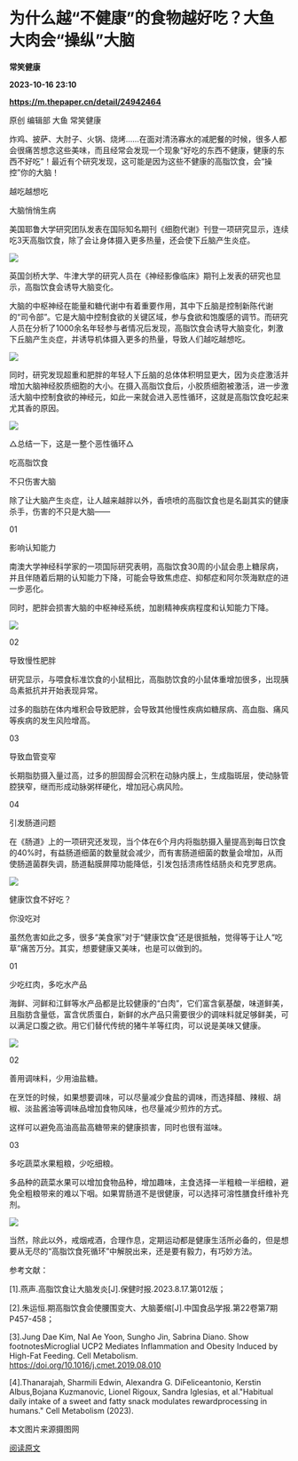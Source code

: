# 为什么越“不健康”的食物越好吃？大鱼大肉会“操纵”大脑
**常笑健康**

**2023-10-16 23:10**

**https://m.thepaper.cn/detail/24942464**

原创 编辑部 大鱼 常笑健康

炸鸡、披萨、大肘子、火锅、烧烤……在面对清汤寡水的减肥餐的时候，很多人都会很痛苦想念这些美味，而且经常会发现一个现象“好吃的东西不健康，健康的东西不好吃”！最近有个研究发现，这可能是因为这些不健康的高脂饮食，会“操控”你的大脑！

越吃越想吃

大脑悄悄生病

美国耶鲁大学研究团队发表在国际知名期刊《细胞代谢》刊登一项研究显示，连续吃3天高脂饮食，除了会让身体摄入更多热量，还会使下丘脑产生炎症。

![](https://imagepphcloud.thepaper.cn/pph/image/274/245/355.jpg)

英国剑桥大学、牛津大学的研究人员在《神经影像临床》期刊上发表的研究也显示，高脂饮食会诱导大脑变化。

大脑的中枢神经在能量和糖代谢中有着重要作用，其中下丘脑是控制新陈代谢的“司令部”。它是大脑中控制食欲的关键区域，参与食欲和饱腹感的调节。而研究人员在分析了1000余名年轻参与者情况后发现，高脂饮食会诱导大脑变化，刺激下丘脑产生炎症，并诱导机体摄入更多的热量，导致人们越吃越想吃。

![](https://imagepphcloud.thepaper.cn/pph/image/274/245/356.jpg)

同时，研究发现超重和肥胖的年轻人下丘脑的总体体积明显更大，因为炎症激活并增加大脑神经胶质细胞的大小。在摄入高脂饮食后，小胶质细胞被激活，进一步激活大脑中控制食欲的神经元，如此一来就会进入恶性循环，这就是高脂饮食吃起来尤其香的原因。

![](https://imagepphcloud.thepaper.cn/pph/image/274/245/357.jpg)

△总结一下，这是一整个恶性循环△

吃高脂饮食

不只伤害大脑

除了让大脑产生炎症，让人越来越胖以外，香喷喷的高脂饮食也是名副其实的健康杀手，伤害的不只是大脑——

01

影响认知能力

南澳大学神经科学家的一项国际研究表明，高脂饮食30周的小鼠会患上糖尿病，并且伴随着后期的认知能力下降，可能会导致焦虑症、抑郁症和阿尔茨海默症的进一步恶化。

同时，肥胖会损害大脑的中枢神经系统，加剧精神疾病程度和认知能力下降。

![](https://imagepphcloud.thepaper.cn/pph/image/274/245/358.jpg)

02

导致慢性肥胖

研究显示，与喂食标准饮食的小鼠相比，高脂肪饮食的小鼠体重增加很多，出现胰岛素抵抗并开始表现异常。

过多的脂肪在体内堆积会导致肥胖，会导致其他慢性疾病如糖尿病、高血脂、痛风等疾病的发生风险增高。

03

导致血管变窄

长期脂肪摄入量过高，过多的胆固醇会沉积在动脉内膜上，生成脂斑层，使动脉管腔狭窄，继而形成动脉粥样硬化，增加冠心病风险。

04

引发肠道问题

在《肠道》上的一项研究还发现，当个体在6个月内将脂肪摄入量提高到每日饮食的40%时，有益肠道细菌的数量就会减少，而有害肠道细菌的数量会增加，从而使肠道菌群失调，肠道黏膜屏障功能降低，引发包括溃疡性结肠炎和克罗恩病。

![](https://imagepphcloud.thepaper.cn/pph/image/274/245/359.jpg)

健康饮食不好吃？

你没吃对

虽然危害如此之多，很多“美食家”对于“健康饮食”还是很抵触，觉得等于让人“吃草”痛苦万分。其实，想要健康又美味，也是可以做到的。

01

少吃红肉，多吃水产品

海鲜、河鲜和江鲜等水产品都是比较健康的“白肉”，它们富含氨基酸，味道鲜美，且脂肪含量低，富含优质蛋白，新鲜的水产品只需要很少的调味料就足够鲜美，可以满足口腹之欲。用它们替代传统的猪牛羊等红肉，可以说是美味又健康。

![](https://imagepphcloud.thepaper.cn/pph/image/274/245/360.jpg)

02

善用调味料，少用油盐糖。

在烹饪的时候，如果想要调味，可以尽量减少食盐的调味，而选择醋、辣椒、胡椒、淡盐酱油等调味品增加食物风味，也尽量减少煎炸的方式。

这样可以避免高油高盐高糖带来的健康损害，同时也很有滋味。

03

多吃蔬菜水果粗粮，少吃细粮。

多品种的蔬菜水果可以增加食物品种，增加趣味，主食选择一半粗粮一半细粮，避免全粗粮带来的难以下咽。如果胃肠道不是很健康，可以选择可溶性膳食纤维补充剂。

![](https://imagepphcloud.thepaper.cn/pph/image/274/245/361.jpg)

当然，除此以外，戒烟戒酒，合理作息，定期运动都是健康生活所必备的，但是想要从无尽的“高脂饮食死循环”中解脱出来，还是要有毅力，有巧妙方法。

参考文献：

\[1\].燕声.高脂饮食让大脑发炎\[J\].保健时报.2023.8.17.第012版；

\[2\].朱运恒.期高脂饮食会使腰围变大、大脑萎缩\[J\].中国食品学报.第22卷第7期P457-458；

\[3\].Jung Dae Kim, Nal Ae Yoon, Sungho Jin, Sabrina Diano. Show footnotesMicroglial UCP2 Mediates Inflammation and Obesity Induced by High-Fat Feeding. Cell Metabolism. https://doi.org/10.1016/j.cmet.2019.08.010

\[4\].Thanarajah, Sharmili Edwin, Alexandra G. DiFeliceantonio, Kerstin Albus,Bojana Kuzmanovic, Lionel Rigoux, Sandra Iglesias, et al."Habitual daily intake of a sweet and fatty snack modulates rewardprocessing in humans." Cell Metabolism (2023).

本文图片来源摄图网

[阅读原文](http://mp.weixin.qq.com/s?__biz=MzAwMzU2NzA2Ng==&mid=2685570759&idx=1&sn=1a1ab546dc4f3ee0d0cdb63ccdd622a6)